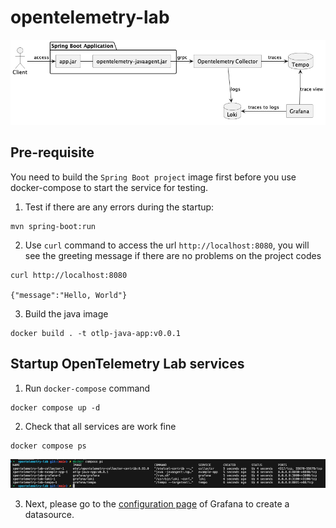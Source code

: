 # opentelemetry-lab

![architecture](./docs/images/architecture.png)

## Pre-requisite

You need to build the `Spring Boot project` image first before you use docker-compose to start the service for testing.

1. Test if there are any errors during the startup:

```
mvn spring-boot:run
```

2. Use `curl` command to access the url `http://localhost:8080`, you will see the greeting message if there are no problems on the project codes

```
curl http://localhost:8080

{"message":"Hello, World"}
```

3. Build the java image

```
docker build . -t otlp-java-app:v0.0.1
```

## Startup OpenTelemetry Lab services

1. Run `docker-compose` command

```
docker compose up -d
```

2. Check that all services are work fine

```
docker compose ps
```

![services](./docs/images/services.png)

3. Next, please go to the [configuration page](./docs/grafana.md) of Grafana to create a datasource.